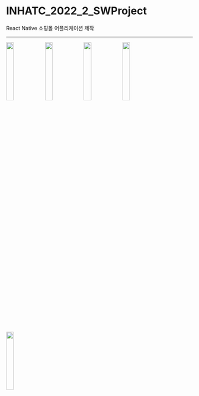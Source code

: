 # INHATC_2022_2_SWProject

React Native 쇼핑몰 어플리케이션 제작

* * *


<img src = "https://github.com/startedourmission/INHATC_2022_2_SWProject/assets/53049011/0da8b20f-5d50-4cde-a389-9b630d3a2313" width="20%" height="20%"> 
<img src = "https://github.com/startedourmission/INHATC_2022_2_SWProject/assets/53049011/a191d16d-c684-4819-b858-c3cd570c66ad" width="20%" height="20%"> 
<img src = "https://github.com/startedourmission/INHATC_2022_2_SWProject/assets/53049011/f46fb09d-0183-400d-8d00-7e309516f2ad" width="20%" height="20%"> 
<img src = "https://github.com/startedourmission/INHATC_2022_2_SWProject/assets/53049011/4e50b050-a95b-4c08-a4e5-e5e304289a23" width="20%" height="20%"> 
<img src = "https://github.com/startedourmission/INHATC_2022_2_SWProject/assets/53049011/e5b02fbf-e405-4e85-af4c-a8a2f2b134bb" width="20%" height="20%"> 
